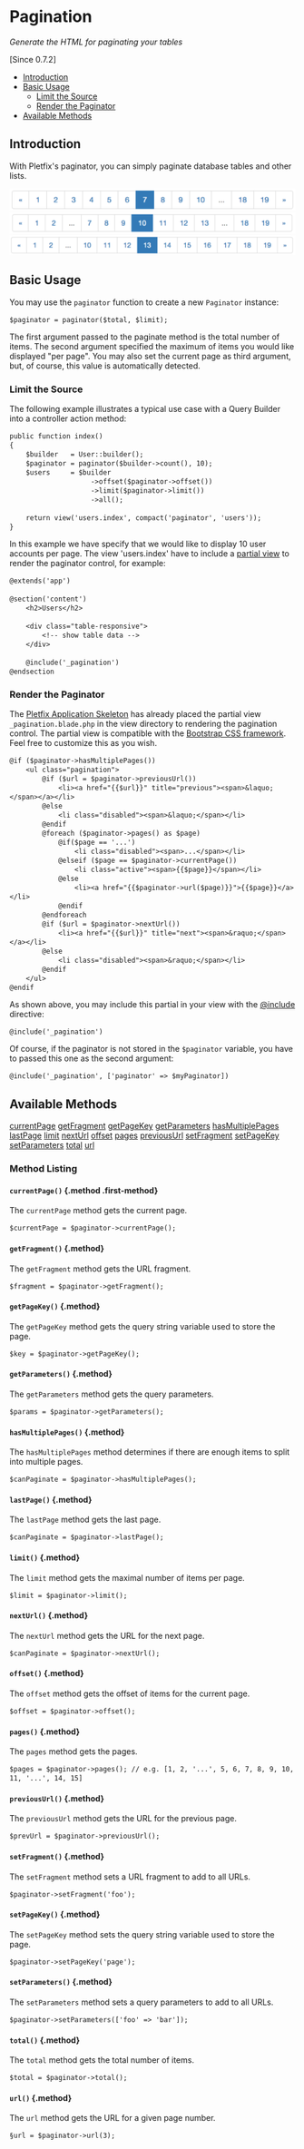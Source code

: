 # Pagination

_Generate the HTML for paginating your tables_

[Since 0.7.2]

- [Introduction](#introduction)
- [Basic Usage](#usage)
    - [Limit the Source](#limit)
    - [Render the Paginator](#view)
- [Available Methods](#available-methods)

<a name="introduction"></a>
## Introduction

With Pletfix's paginator, you can simply paginate database tables and other lists.

![Paginator - Slider at the left site](https://raw.githubusercontent.com/pletfix/docs/master/images/paginator_left.png)
![Paginator - Slider in the middle](https://raw.githubusercontent.com/pletfix/docs/master/images/paginator_middle.png)
![Paginator - Slider at the right site](https://raw.githubusercontent.com/pletfix/docs/master/images/paginator_right.png)


<a name="usage"></a>
## Basic Usage

You may use the `paginator` function to create a new `Paginator` instance:

    $paginator = paginator($total, $limit);

The first argument passed to the paginate method is the total number of items. 
The second argument specified the maximum of items you would like displayed "per page".
You may also set the current page as third argument, but, of course, this value is automatically detected.

<a name="limit"></a>
### Limit the Source

The following example illustrates a typical use case with a Query Builder into a controller action method:

    public function index()
    {
        $builder   = User::builder();
        $paginator = paginator($builder->count(), 10);
        $users     = $builder
                        ->offset($paginator->offset())
                        ->limit($paginator->limit())
                        ->all();
        
        return view('users.index', compact('paginator', 'users'));
    }

In this example we have specify that we would like to display 10 user accounts per page. The view 'users.index' 
have to include a [partial view](#view) to render the paginator control, for example:
 
    @extends('app')
    
    @section('content')
        <h2>Users</h2>
        
        <div class="table-responsive">
            <!-- show table data -->
        </div>
    
        @include('_pagination')
    @endsection

<a name="view"></a>
### Render the Paginator

The [Pletfix Application Skeleton](https://github.com/pletfix/app) has already placed the partial view 
`_pagination.blade.php` in the view directory to rendering the pagination control. The partial view is compatible with 
the [Bootstrap CSS framework](https://getbootstrap.com). Feel free to customize this as you wish.

    @if ($paginator->hasMultiplePages())
        <ul class="pagination">
            @if ($url = $paginator->previousUrl())
                <li><a href="{{$url}}" title="previous"><span>&laquo;</span></a></li>
            @else
                <li class="disabled"><span>&laquo;</span></li>
            @endif
            @foreach ($paginator->pages() as $page)
                @if($page == '...')
                    <li class="disabled"><span>...</span></li>
                @elseif ($page == $paginator->currentPage())
                    <li class="active"><span>{{$page}}</span></li>
                @else
                    <li><a href="{{$paginator->url($page)}}">{{$page}}</a></li>
                @endif
            @endforeach
            @if ($url = $paginator->nextUrl())
                <li><a href="{{$url}}" title="next"><span>&raquo;</span></a></li>
            @else
                <li class="disabled"><span>&raquo;</span></li>
            @endif
        </ul>
    @endif

As shown above, you may include this partial in your view with the [@include](blade#including) directive: 

    @include('_pagination')

Of course, if the paginator is not stored in the `$paginator` variable, you have to passed this one as the second argument:

    @include('_pagination', ['paginator' => $myPaginator])
    
    
<a name="available-methods"></a>
## Available Methods

<div class="method-list" markdown="1">

[currentPage](#method-currentPage)
[getFragment](#method-getFragment)
[getPageKey](#method-getPageKey)
[getParameters](#method-getParameters)
[hasMultiplePages](#method-hasMultiplePages)
[lastPage](#method-lastPage)
[limit](#method-limit)
[nextUrl](#method-nextUrl)
[offset](#method-offset)
[pages](#method-pages)
[previousUrl](#method-previousUrl)
[setFragment](#method-setFragment)
[setPageKey](#method-setPageKey)
[setParameters](#method-setParameters)
[total](#method-total)
[url](#method-url)

</div>

<a name="method-listing"></a>
### Method Listing

<a name="method-currentPage"></a>
#### `currentPage()` {.method .first-method}

The `currentPage` method gets the current page. 

    $currentPage = $paginator->currentPage();


<a name="method-getFragment"></a>
#### `getFragment()` {.method}

The `getFragment` method gets the URL fragment. 

    $fragment = $paginator->getFragment();


<a name="method-getPageKey"></a>
#### `getPageKey()` {.method}

The `getPageKey` method gets the query string variable used to store the page. 

    $key = $paginator->getPageKey();
    
    
<a name="method-getParameters"></a>
#### `getParameters()` {.method}

The `getParameters` method gets the query parameters.

    $params = $paginator->getParameters();    
    
    
<a name="method-hasMultiplePages"></a>
#### `hasMultiplePages()` {.method}

The `hasMultiplePages` method determines if there are enough items to split into multiple pages.

    $canPaginate = $paginator->hasMultiplePages();  


<a name="method-lastPage"></a>
#### `lastPage()` {.method}

The `lastPage` method gets the last page.

    $canPaginate = $paginator->lastPage();  


<a name="method-limit"></a>
#### `limit()` {.method}

The `limit` method gets the maximal number of items per page.

    $limit = $paginator->limit();  


<a name="method-nextUrl"></a>
#### `nextUrl()` {.method}

The `nextUrl` method gets the URL for the next page.

    $canPaginate = $paginator->nextUrl();  


<a name="method-offset"></a>
#### `offset()` {.method}

The `offset` method gets the offset of items for the current page.

    $offset = $paginator->offset();  


<a name="method-pages"></a>
#### `pages()` {.method}

The `pages` method gets the pages.

    $pages = $paginator->pages(); // e.g. [1, 2, '...', 5, 6, 7, 8, 9, 10, 11, '...', 14, 15]


<a name="method-previousUrl"></a>
#### `previousUrl()` {.method}

The `previousUrl` method gets the URL for the previous page.

    $prevUrl = $paginator->previousUrl();  


<a name="method-setFragment"></a>
#### `setFragment()` {.method}

The `setFragment` method sets a URL fragment to add to all URLs.

    $paginator->setFragment('foo');  


<a name="method-setPageKey"></a>
#### `setPageKey()` {.method}

The `setPageKey` method sets the query string variable used to store the page.

    $paginator->setPageKey('page');  


<a name="method-setParameters"></a>
#### `setParameters()` {.method}

The `setParameters` method sets a query parameters to add to all URLs.

    $paginator->setParameters(['foo' => 'bar']);  
    

<a name="method-total"></a>
#### `total()` {.method}

The `total` method gets the total number of items.

    $total = $paginator->total();  
    
    
<a name="method-url"></a>
#### `url()` {.method}

The `url` method gets the URL for a given page number.

    §url = $paginator->url(3);  
